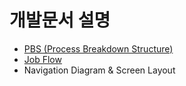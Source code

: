 # 개발문서 설명

* [PBS (Process Breakdown Structure)](./001/)
* [Job Flow](./002/)
* Navigation Diagram & Screen Layout